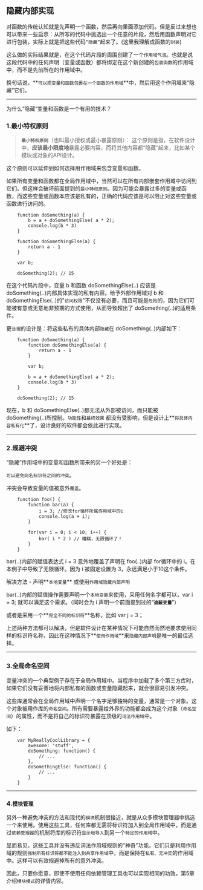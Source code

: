 ## 隐藏内部实现

对函数的传统认知就是先声明一个函数，然后再向里面添加代码。但是反过来想也可以带来一些启示：从所写的代码中挑选出一个任意的片段，然后用函数声明对它进行包装，实际上就是把这些代码`“隐藏”`起来了。(这里我理解成函数的`封装`)

这么做的实际结果就是，在这个代码片段的周围创建了一个`作用域气泡`。也就是说这段代码中的任何声明（变量或函数）都将绑定在这个新创建的`包装函数`的作用域中，而不是先前所在的作用域中。

换句话说，**`可以把变量和函数包裹在一个函数的作用域`**中，然后用这个作用域来“隐藏”它们。

----------------------------------------------------------

为什么“隐藏”变量和函数是一个有用的技术？

### 1.最小特权原则

>**`最小特权原则`**（也叫最小授权或最小暴露原则）： 
> 这个原则是指，在软件设计中，**应该最小限度地**暴露必要内容，而将其他内容都“隐藏”起来，比如某个模块或对象的API设计。

这个原则可以延伸到如何选择用作用域来包含变量和函数。

如果所有变量和函数都在全局作用域中，当然可以在所有内部嵌套作用域中访问到它们。但这样会破坏前面提到的`最小特权原则`。因为可能会暴露过多的变量或函数，而这些变量或函数本应该是私有的，正确的代码应该是可以阻止对这些变量或函数进行访问的。

```
	function doSomething(a) {
		b = a + doSomethingElse( a * 2);
		console.log(b * 3)
	}
	
	function doSomethingElse(a) {
		return a - 1
	}
	
	var b; 
	
	doSomething(2); // 15
```

在这个代码片段中，变量 b 和函数 doSomethingElse(..) 应该是 doSomething(..)内部具体实现的私有内容。给予外部作用域对 b 和 doSomethingElse(..)的"`访问权限`"不仅没有必要，而且可能是`危险`的，因为它们可能被有意或无意地非预期的方式使用，从而导致超出了 doSomething(..)的适用条件。


更`合理`的设计是：将这些私有的具体内部`隐藏`在 doSomething(..)内部如下：

```
	function doSomething(a) {
		function doSomethingElse(a) {
			return a - 1
		}
		
		var b; 
		
		b = a + doSomethingElse( a * 2);
		console.log(b * 3)
	}
	
	doSomething(2); // 15
```

现在，b 和 doSomethingElse(..)都无法从外部被访问，而只能被 doSomething(..)所控制。`功能性`和`最终效果` 都没有受影响，但是设计上**`将具体内容私有化`**了，设计良好的软件都会依此进行实现。

-------------------------------------------------------------

### 2.规避冲突

“隐藏”作用域中的变量和函数所带来的另一个好处是：

`可以避免同名标识符之间的冲突`。

冲突会导致变量的值被意外`覆盖`。

```
	function foo() {
		function bar(a) {
			i = 3; //修改for循环所属作用域中的i
			console.log(a + i);
		}
		
		for(var i = 0; i < 10; i++) {
			bar( i * 2 ) // 糟糕，无限循环了！
		}
	}

```

bar(..)内部的赋值表达式 i = 3 意外地覆盖了声明在 foo(..)内部 for循环中的 i。在本例子中导致了无限循环。因为 i 被固定设置为 3，永远满足小于10这个条件。

解决方法 - 声明**`本地变量`** 或使用`作用域隐藏内部声明`

bar(..)内部的赋值操作需要声明一个`本地变量`来使用，采用任何名字都可以，var i = 3; 就可以满足这个需求。（同时会为 i 声明一个前面提到过的“**`遮蔽变量`**”）

或者是采用一个**`完全不同的标识符`**名称，比如 var j = 3；

上述两种方法都可以解决，但是软件设计在某种情况下可能自然而然地要求使用同样的标识符名称，因此在这种情况下**`使用作用域`**来`隐藏内部声明`是唯一的最佳选择。

-------------------------------------------------------------

### 3.全局命名空间

变量冲突的一个典型例子存在于全局作用域中。当程序中加载了多个第三方库时，如果它们没有妥善地将内部私有的函数或变量隐藏起来，就会很容易引发冲突。

这些库通常会在全局作用域中声明一个名字足够独特的变量，通常是一个对象。这个对象被用作库的`命名空间`。所有需要暴露给外界的功能都会成为这个对象（`命名空间`）的属性，而不是将自己的标识符暴露在顶级的`词法作用域`中。

如下：

```
	var MyReallyCoolLibrary = {
		awesome: 'stuff',
		doSomething: function() {
			// ...
		},
		doSomethingElse: function() {
			// ...
		}
	}
```

----------------------------------------------------------

### 4.`模块管理`

另外一种避免冲突的方法和现代的`模块`机制很接近，就是从众多模块管理器中挑选一个来使用。使用这些工具，任何库都无需将标识符加入到全局作用域中，而是通过`依赖管理器`的机制将库的标识符`显示地导入`到另一个`特定的作用域`中。

显而易见，这些工具并没有违反词法作用域规则的"神奇"功能。它们只是利用作用域的规则`强制所有标识符都不能注入到共享作用域`中，而是保持在`私有、无冲突`的作用域中。这样可以有效规避掉所有的意外冲突。

因此，只要你愿意，即使不使用任何依赖管理工具也可以实现相同的功效。第5章介绍`模块模式`的详情内容。


















































































